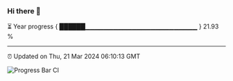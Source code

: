### Hi there 👋

⏳ Year progress { ██████▁▁▁▁▁▁▁▁▁▁▁▁▁▁▁▁▁▁▁▁▁▁▁▁ } 21.93 %

---

⏰ Updated on Thu, 21 Mar 2024 06:10:13 GMT

![Progress Bar CI](https://github.com/Shyam-Makwana/GitHub-Actions-Demo/workflows/Progress%20Bar%20CI/badge.svg)

